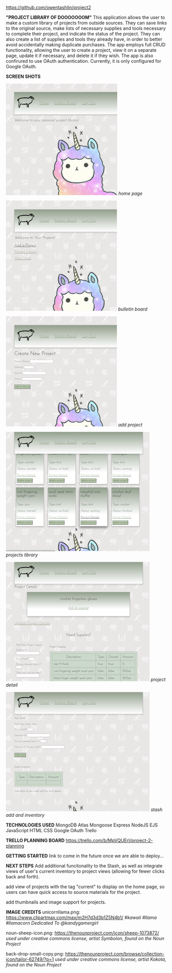 https://github.com/owentashlin/project2

**"PROJECT LIBRARY OF DOOOOOOOM"**
This application allows the user to make a custom library of projects from outside sources. They can save links to the original source, make lists of necessary supplies and tools necessary to complete their project, and indicate the status of the project. They can also create a list of supplies and tools they already have, in order to better avoid accidentally making duplicate purchases. The app employs full CRUD functionality, allowing the user to create a project, view it on a separate page, update it if necessary, and delete it if they wish. The app is also confirured to use OAuth authentication. Currently, it is only configured for Google OAuth.

**SCREEN SHOTS**

![home after logging in](/public/images/screenshots/home.png)
*home page*

![bulletin board](/public/images/screenshots/bulletin-board.png)
*bulletin board*

![add a project page](/public/images/screenshots/add.png)
*add project*

![library page](/public/images/screenshots/library.png)
*projects library*

![project detail](/public/images/screenshots/detail.png)
*project detail*

![stash page](/public/images/screenshots/stash.png)
*stash add and inventory*

**TECHNOLOGIES USED**
MongoDB Atlas
Mongoose
Express
NodeJS
EJS
JavaScript
HTML
CSS
Google OAuth
Trello

**TRELLO PLANNING BOARD**
https://trello.com/b/MpVQUErI/project-2-planning


**GETTING STARTED**
link to come in the future once we are able to deploy...

**NEXT STEPS**
Add additional funcitonality to the Stash, as well as integrate views of user's current inventory to project views (allowing for fewer clicks back and forth). 

add view of projects with the tag "current" to display on the home page, so users can have quick access to source materials for the project.

add thumbnails and image support for projects.

**IMAGE CREDITS**
unicornllama.png: https://www.clipartmax.com/max/m2H7d3d3b1Z5N4b1/
    *#kawaii #llama #llamacorn Dedicated To @kandygamergirl* 

noun-sheep-icon.png: https://thenounproject.com/icon/sheep-1073872/
    *used under creative commons license, artist Symbolon, found on the Noun Project*

back-drop-small-copy.png: https://thenounproject.com/browse/collection-icon/tailor-62749/?p=1 
    *used under creative commons license, artist Kokota, found on the Noun Project*



